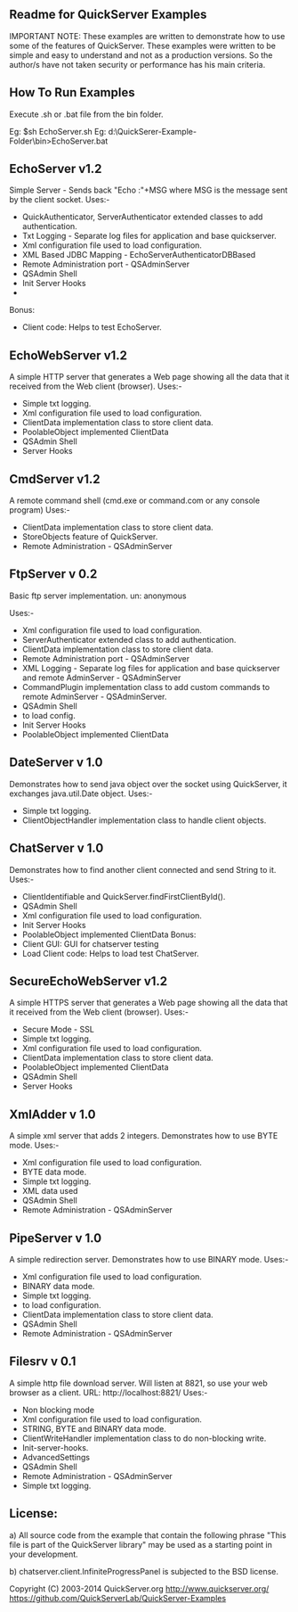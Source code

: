 Readme for QuickServer Examples
-------------------------------

IMPORTANT NOTE: These examples are written to demonstrate how to use some 
of the features of QuickServer. These examples were written to be simple 
and easy to understand and not as a production versions. So the author/s have
not taken security or performance has his main criteria. 

How To Run Examples
-------------------
Execute .sh or .bat file from the bin folder.

Eg: $sh EchoServer.sh
Eg: d:\QuickSerer-Example-Folder\bin>EchoServer.bat


EchoServer v1.2
-------------------
Simple Server - Sends back "Echo :"+MSG where MSG is the message sent by 
the client socket.
Uses:-
 - QuickAuthenticator, ServerAuthenticator extended classes to add authentication.
 - Txt Logging - Separate log files for application and base quickserver.
 - Xml configuration file used to load configuration.
 - XML Based JDBC Mapping - EchoServerAuthenticatorDBBased
 - Remote Administration port - QSAdminServer
 - QSAdmin Shell
 - Init Server Hooks
 - <access-constraint>
Bonus:
 - Client code: Helps to test EchoServer.


EchoWebServer v1.2
-------------------
A simple HTTP server that generates a Web page showing all the data that it 
received from the Web client (browser).
Uses:-
 - Simple txt logging.
 - Xml configuration file used to load configuration.
 - ClientData implementation class to store client data.
 - PoolableObject implemented ClientData
 - QSAdmin Shell
 - Server Hooks


CmdServer v1.2
-------------------
A remote command shell (cmd.exe or command.com or any console program)
Uses:-
 - ClientData implementation class to store client data.
 - StoreObjects feature of QuickServer.
 - Remote Administration - QSAdminServer

FtpServer v 0.2
-------------------
Basic ftp server implementation. 
un: anonymous

Uses:-
 - Xml configuration file used to load configuration.
 - ServerAuthenticator extended class to add authentication.
 - ClientData implementation class to store client data.
 - Remote Administration port - QSAdminServer
 - XML Logging - Separate log files for application and base quickserver 
   and remote AdminServer - QSAdminServer
 - CommandPlugin implementation class to add custom commands to remote 
   AdminServer - QSAdminServer.
 - QSAdmin Shell
 - <application-configuration> to load config.
 - Init Server Hooks
 - PoolableObject implemented ClientData


DateServer v 1.0
-------------------
Demonstrates how to send java object over the socket using QuickServer, it 
exchanges java.util.Date object.
Uses:-
 - Simple txt logging.
 - ClientObjectHandler implementation class to handle client objects.


ChatServer v 1.0
-------------------
Demonstrates how to find another client connected and send String to it.
Uses:-
 - ClientIdentifiable and QuickServer.findFirstClientById().
 - QSAdmin Shell
 - Xml configuration file used to load configuration.
 - Init Server Hooks
 - PoolableObject implemented ClientData
Bonus:
 - Client GUI: GUI for chatserver testing
 - Load Client code: Helps to load test ChatServer.


SecureEchoWebServer v1.2
-------------------
A simple HTTPS server that generates a Web page showing all the data that it 
received from the Web client (browser).
Uses:-
 - Secure Mode - SSL
 - Simple txt logging.
 - Xml configuration file used to load configuration.
 - ClientData implementation class to store client data.
 - PoolableObject implemented ClientData
 - QSAdmin Shell
 - Server Hooks


XmlAdder v 1.0
-------------------
A simple xml server that adds 2 integers. Demonstrates how to use BYTE mode.
Uses:-
 - Xml configuration file used to load configuration.
 - BYTE data mode.
 - Simple txt logging.
 - XML data used
 - QSAdmin Shell
 - Remote Administration - QSAdminServer


PipeServer v 1.0
-------------------
A simple redirection server. Demonstrates how to use BINARY mode.
Uses:-
 - Xml configuration file used to load configuration.
 - BINARY data mode.
 - Simple txt logging.
 - <application-configuration> to load configuration.
 - ClientData implementation class to store client data.
 - QSAdmin Shell
 - Remote Administration - QSAdminServer

 
Filesrv v 0.1
-------------------
A simple http file download server. Will listen at 8821, so use your web 
browser as a client. URL: http://localhost:8821/
Uses:-
 - Non blocking mode
 - Xml configuration file used to load configuration.
 - STRING, BYTE and BINARY data mode.
 - ClientWriteHandler implementation class to do non-blocking write.
 - Init-server-hooks.
 - AdvancedSettings
 - QSAdmin Shell
 - Remote Administration - QSAdminServer
 - Simple txt logging.



License: 
--------
a) All source code from the example that contain the following phrase 
   "This file is part of the QuickServer library" may be used as a starting 
   point in your development.

b) chatserver.client.InfiniteProgressPanel is subjected to the BSD license. 


Copyright (C) 2003-2014 QuickServer.org
http://www.quickserver.org/
https://github.com/QuickServerLab/QuickServer-Examples

